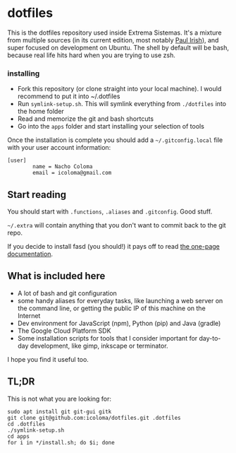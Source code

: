 # dotfiles

This is the dotfiles repository used inside Extrema Sistemas. It's a mixture from multiple sources (in its current edition, most notably [Paul Irish](https://github.com/paulirish/dotfiles)), and super focused on development on Ubuntu. The shell by default will be bash, because real life hits hard when you are trying to use zsh.

### installing

* Fork this repository (or clone straight into your local machine). I would recommend to put it into ~/.dotfiles
* Run `symlink-setup.sh`. This will symlink everything from `./dotfiles` into the home folder
* Read and memorize the git and bash shortcuts
* Go into the `apps` folder and start installing your selection of tools

Once the installation is complete you should add a `~/.gitconfig.local` file with your user account information:

```
[user]
        name = Nacho Coloma
        email = icoloma@gmail.com
```

## Start reading

You should start with `.functions`, `.aliases` and `.gitconfig`. Good stuff.

`~/.extra` will contain anything that you don't want to commit back to the git repo.

If you decide to install fasd (you should!) it pays off to read [the one-page documentation](https://github.com/clvv/fasd).

## What is included here

* A lot of bash and git configuration
* some handy aliases for everyday tasks, like launching a web server on the command line, or getting the public IP of this machine on the Internet
* Dev environment for JavaScript (npm), Python (pip) and Java (gradle)
* The Google Cloud Platform SDK
* Some installation scripts for tools that I consider important for day-to-day development, like gimp, inkscape or terminator.

I hope you find it useful too.

## TL;DR

This is not what you are looking for:

```
sudo apt install git git-gui gitk
git clone git@github.com:icoloma/dotfiles.git .dotfiles
cd .dotfiles
./symlink-setup.sh
cd apps
for i in */install.sh; do $i; done
```
